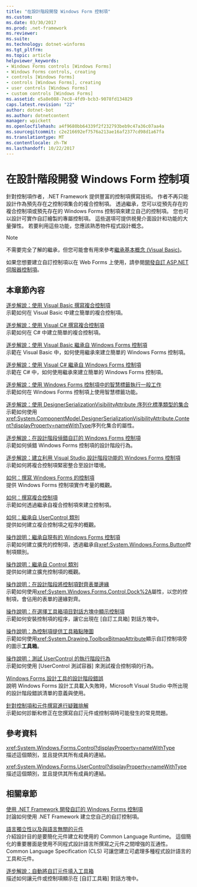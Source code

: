 ```yaml
---
title: "在設計階段開發 Windows Form 控制項"
ms.custom: 
ms.date: 03/30/2017
ms.prod: .net-framework
ms.reviewer: 
ms.suite: 
ms.technology: dotnet-winforms
ms.tgt_pltfrm: 
ms.topic: article
helpviewer_keywords:
- Windows Forms controls [Windows Forms]
- Windows Forms controls, creating
- controls [Windows Forms]
- controls [Windows Forms], creating
- user controls [Windows Forms]
- custom controls [Windows Forms]
ms.assetid: e5a8e088-7ec8-4fd9-bcb3-9078fd134829
caps.latest.revision: "22"
author: dotnet-bot
ms.author: dotnetcontent
manager: wpickett
ms.openlocfilehash: a4f9680bb64339f2f232793beb9c47a36c07aa4a
ms.sourcegitcommit: c2e216692ef7576a213ae16af2377cd98d1a67fa
ms.translationtype: MT
ms.contentlocale: zh-TW
ms.lasthandoff: 10/22/2017
---
```

# <a name="developing-windows-forms-controls-at-design-time"></a>在設計階段開發 Windows Form 控制項
針對控制項作者，.NET Framework 提供豐富的控制項撰寫技術。 作者不再只能設計作為預先存在之控制項集合的複合控制項。 透過繼承，您可以從預先存在的複合控制項或預先存在的 Windows Forms 控制項來建立自己的控制項。 您也可以設計可實作自訂繪製的專屬控制項。 這些選項可提供視覺介面設計和功能的大量彈性。 若要利用這些功能，您應該熟悉物件程式設計概念。  
  
> [!NOTE]
>  不需要完全了解的繼承，但您可能會有用來參考[繼承基本概念 (Visual Basic)](~/docs/visual-basic/programming-guide/language-features/objects-and-classes/inheritance-basics.md)。  
  
 如果您想要建立自訂控制項以在 Web Forms 上使用，請參閱[開發自訂 ASP.NET 伺服器控制項](http://msdn.microsoft.com/library/fbe26c16-cff4-4089-b3dd-877411f0c0ef)。  
  
## <a name="in-this-section"></a>本章節內容  
 [逐步解說：使用 Visual Basic 撰寫複合控制項](../../../../docs/framework/winforms/controls/walkthrough-authoring-a-composite-control-with-visual-basic.md)  
 示範如何在 Visual Basic 中建立簡單的複合控制項。  
  
 [逐步解說：使用 Visual C# 撰寫複合控制項](../../../../docs/framework/winforms/controls/walkthrough-authoring-a-composite-control-with-visual-csharp.md)  
 示範如何在 C# 中建立簡單的複合控制項。  
  
 [逐步解說：使用 Visual Basic 繼承自 Windows Forms 控制項](../../../../docs/framework/winforms/controls/walkthrough-inheriting-from-a-windows-forms-control-with-visual-basic.md)  
 示範在 Visual Basic 中，如何使用繼承來建立簡單的 Windows Forms 控制項。  
  
 [逐步解說：使用 Visual C# 繼承自 Windows Forms 控制項](../../../../docs/framework/winforms/controls/walkthrough-inheriting-from-a-windows-forms-control-with-visual-csharp.md)  
 示範在 C# 中，如何使用繼承來建立簡單的 Windows Forms 控制項。  
  
 [逐步解說：使用 Windows Forms 控制項中的智慧標籤執行一般工作](../../../../docs/framework/winforms/controls/performing-common-tasks-using-smart-tags-on-wf-controls.md)  
 示範如何在 Windows Forms 控制項上使用智慧標籤功能。  
  
 [逐步解說：使用 DesignerSerializationVisibilityAttribute 序列化標準類型的集合](../../../../docs/framework/winforms/controls/serializing-collections-designerserializationvisibilityattribute.md)  
 示範如何使用<xref:System.ComponentModel.DesignerSerializationVisibilityAttribute.Content?displayProperty=nameWithType>序列化集合的屬性。  
  
 [逐步解說：在設計階段偵錯自訂的 Windows Forms 控制項](../../../../docs/framework/winforms/controls/walkthrough-debugging-custom-windows-forms-controls-at-design-time.md)  
 示範如何偵錯 Windows Forms 控制項的設計階段行為。  
  
 [逐步解說：建立利用 Visual Studio 設計階段功能的 Windows Forms 控制項](../../../../docs/framework/winforms/controls/creating-a-wf-control-design-time-features.md)  
 示範如何將複合控制項緊密整合至設計環境。  
  
 [如何：撰寫 Windows Forms 的控制項](../../../../docs/framework/winforms/controls/how-to-author-controls-for-windows-forms.md)  
 提供 Windows Forms 控制項實作考量的概觀。  
  
 [如何：撰寫複合控制項](../../../../docs/framework/winforms/controls/how-to-author-composite-controls.md)  
 示範如何透過繼承自複合控制項來建立控制項。  
  
 [如何：繼承自 UserControl 類別](../../../../docs/framework/winforms/controls/how-to-inherit-from-the-usercontrol-class.md)  
 提供如何建立複合控制項之程序的概觀。  
  
 [操作說明：繼承自現有的 Windows Forms 控制項](../../../../docs/framework/winforms/controls/how-to-inherit-from-existing-windows-forms-controls.md)  
 示範如何建立擴充的控制項，透過繼承自<xref:System.Windows.Forms.Button>控制項類別。  
  
 [操作說明：繼承自 Control 類別](../../../../docs/framework/winforms/controls/how-to-inherit-from-the-control-class.md)  
 提供如何建立擴充控制項的概觀。  
  
 [操作說明：在設計階段將控制項對齊表單邊緣](../../../../docs/framework/winforms/controls/how-to-align-a-control-to-the-edges-of-forms-at-design-time.md)  
 示範如何使用<xref:System.Windows.Forms.Control.Dock%2A>屬性，以您的控制項，會佔用的表單的邊緣對齊。  
  
 [操作說明：在選擇工具箱項目對話方塊中顯示控制項](../../../../docs/framework/winforms/controls/how-to-display-a-control-in-the-choose-toolbox-items-dialog-box.md)  
 示範如何安裝控制項的程序，讓它出現在 [自訂工具箱] 對話方塊中。  
  
 [操作說明：為控制項提供工具箱點陣圖](../../../../docs/framework/winforms/controls/how-to-provide-a-toolbox-bitmap-for-a-control.md)  
 示範如何使用<xref:System.Drawing.ToolboxBitmapAttribute>顯示自訂控制項旁的圖示**工具箱**。  
  
 [操作說明：測試 UserControl 的執行階段行為](../../../../docs/framework/winforms/controls/how-to-test-the-run-time-behavior-of-a-usercontrol.md)  
 示範如何使用 [UserControl 測試容器] 來測試複合控制項的行為。  
  
 [Windows Forms 設計工具的設計階段錯誤](../../../../docs/framework/winforms/controls/design-time-errors-in-the-windows-forms-designer.md)  
 說明 Windows Forms 設計工具載入失敗時，Microsoft Visual Studio 中所出現的設計階段錯誤清單的意義與使用。  
  
 [針對控制項和元件撰寫進行疑難排解](../../../../docs/framework/winforms/controls/troubleshooting-control-and-component-authoring.md)  
 示範如何診斷和修正在您撰寫自訂元件或控制項時可能發生的常見問題。  
  
## <a name="reference"></a>參考資料  
 <xref:System.Windows.Forms.Control?displayProperty=nameWithType>  
 描述這個類別，並且提供其所有成員的連結。  
  
 <xref:System.Windows.Forms.UserControl?displayProperty=nameWithType>  
 描述這個類別，並且提供其所有成員的連結。  
  
## <a name="related-sections"></a>相關章節  
 [使用 .NET Framework 開發自訂的 Windows Forms 控制項](../../../../docs/framework/winforms/controls/developing-custom-windows-forms-controls.md)  
 討論如何使用 .NET Framework 建立您自己的自訂控制項。  
  
 [語言獨立性以及與語言無關的元件](../../../../docs/standard/language-independence-and-language-independent-components.md)  
 介紹設計目的是要簡化元件建立和使用的 Common Language Runtime。 這個簡化的重要層面是使用不同程式設計語言所撰寫之元件之間增強的互通性。 Common Language Specification (CLS) 可讓您建立可處理多種程式設計語言的工具和元件。  
  
 [逐步解說：自動將自訂元件填入工具箱](../../../../docs/framework/winforms/controls/walkthrough-automatically-populating-the-toolbox-with-custom-components.md)  
 描述如何讓元件或控制項顯示在 [自訂工具箱] 對話方塊中。
